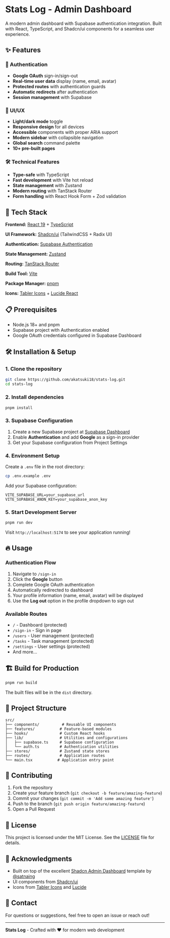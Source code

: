 # Stats Log - Admin Dashboard

A modern admin dashboard with Supabase authentication integration. Built with React, TypeScript, and Shadcn/ui components for a seamless user experience.

## ✨ Features

### 🔐 Authentication

- **Google OAuth** sign-in/sign-out
- **Real-time user data** display (name, email, avatar)
- **Protected routes** with authentication guards
- **Automatic redirects** after authentication
- **Session management** with Supabase

### 🎨 UI/UX

- **Light/dark mode** toggle
- **Responsive design** for all devices
- **Accessible** components with proper ARIA support
- **Modern sidebar** with collapsible navigation
- **Global search** command palette
- **10+ pre-built pages**

### 🛠️ Technical Features

- **Type-safe** with TypeScript
- **Fast development** with Vite hot reload
- **State management** with Zustand
- **Modern routing** with TanStack Router
- **Form handling** with React Hook Form + Zod validation

## 🚀 Tech Stack

**Frontend:** [React 19](https://react.dev/) + [TypeScript](https://www.typescriptlang.org/)

**UI Framework:** [Shadcn/ui](https://ui.shadcn.com) (TailwindCSS + Radix UI)

**Authentication:** [Supabase Authentication](https://supabase.com/docs/guides/auth)

**State Management:** [Zustand](https://zustand-demo.pmnd.rs/)

**Routing:** [TanStack Router](https://tanstack.com/router/latest)

**Build Tool:** [Vite](https://vitejs.dev/)

**Package Manager:** [pnpm](https://pnpm.io/)

**Icons:** [Tabler Icons](https://tabler.io/icons) + [Lucide React](https://lucide.dev/)

## 📋 Prerequisites

- Node.js 18+ and pnpm
- Supabase project with Authentication enabled
- Google OAuth credentials configured in Supabase Dashboard

## 🛠️ Installation & Setup

### 1. Clone the repository

```bash
git clone https://github.com/akatsuki18/stats-log.git
cd stats-log
```

### 2. Install dependencies

```bash
pnpm install
```

### 3. Supabase Configuration

1. Create a new Supabase project at [Supabase Dashboard](https://app.supabase.com/)
2. Enable **Authentication** and add **Google** as a sign-in provider
3. Get your Supabase configuration from Project Settings

### 4. Environment Setup

Create a `.env` file in the root directory:

```bash
cp .env.example .env
```

Add your Supabase configuration:

```env
VITE_SUPABASE_URL=your_supabase_url
VITE_SUPABASE_ANON_KEY=your_supabase_anon_key
```

### 5. Start Development Server

```bash
pnpm run dev
```

Visit `http://localhost:5174` to see your application running!

## 🔥 Usage

### Authentication Flow

1. Navigate to `/sign-in`
2. Click the **Google** button
3. Complete Google OAuth authentication
4. Automatically redirected to dashboard
5. Your profile information (name, email, avatar) will be displayed
6. Use the **Log out** option in the profile dropdown to sign out

### Available Routes

- `/` - Dashboard (protected)
- `/sign-in` - Sign in page
- `/users` - User management (protected)
- `/tasks` - Task management (protected)
- `/settings` - User settings (protected)
- And more...

## 🏗️ Build for Production

```bash
pnpm run build
```

The built files will be in the `dist` directory.

## 📁 Project Structure

```
src/
├── components/          # Reusable UI components
├── features/           # Feature-based modules
├── hooks/              # Custom React hooks
├── lib/                # Utilities and configurations
│   ├── supabase.ts     # Supabase configuration
│   └── auth.ts         # Authentication utilities
├── stores/             # Zustand state stores
├── routes/             # Application routes
└── main.tsx           # Application entry point
```

## 🤝 Contributing

1. Fork the repository
2. Create your feature branch (`git checkout -b feature/amazing-feature`)
3. Commit your changes (`git commit -m 'Add some amazing feature'`)
4. Push to the branch (`git push origin feature/amazing-feature`)
5. Open a Pull Request

## 📝 License

This project is licensed under the MIT License. See the [LICENSE](LICENSE) file for details.

## 🙏 Acknowledgments

- Built on top of the excellent [Shadcn Admin Dashboard](https://github.com/satnaing/shadcn-admin) template by [@satnaing](https://github.com/satnaing)
- UI components from [Shadcn/ui](https://ui.shadcn.com)
- Icons from [Tabler Icons](https://tabler.io/icons) and [Lucide](https://lucide.dev)

## 📧 Contact

For questions or suggestions, feel free to open an issue or reach out!

---

**Stats Log** - Crafted with ❤️ for modern web development
